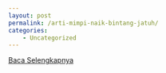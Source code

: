 ```yaml
---
layout: post
permalink: /arti-mimpi-naik-bintang-jatuh/
categories:
    - Uncategorized
---
```


[Baca Selengkapnya](/06)